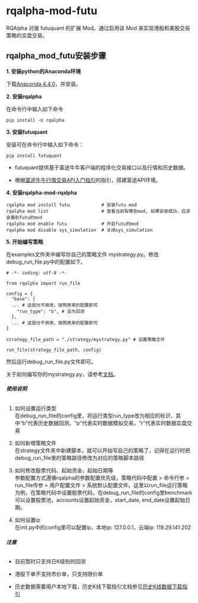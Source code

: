 # rqalpha-mod-futu 
RQAlpha 对接 futuquant 的扩展 Mod。通过启用该 Mod 来实现港股和美股交易策略的实盘交易。

## rqalpha_mod_futu安装步骤

**1. 安装python的Anaconda环境**

下载[Anaconda 4.4.0](https://mirrors.tuna.tsinghua.edu.cn/anaconda/archive/Anaconda3-4.4.0-Windows-x86_64.exe)，并安装。

**2. 安装rqalpha**

在命令行中输入如下命令

```
pip install -U rqalpha
```

**3. 安装futuquant**

安装可在命令行中输入如下命令：

```
pip install futuquant
```
- futuquant提供基于富途牛牛客户端的程序化交易接口以及行情和历史数据。

- 根据[富途牛牛行情交易API入门指引](https://futunnopen.github.io/futuquant/document/Futunn_API_Intro/)的指引，搭建富途API环境。

**4. 安装rqalpha-mod-rqalpha**

```
rqalpha mod install futu            # 安装futu mod
rqalpha mod list                    # 查看当前有哪些mod, 如果安装成功，应该会看到futu的mod
rqalpha mod enable futu             # 开启futu的mod
rqalpha mod disable sys_simulation  # 关闭sys_simulation
```

**5. 开始编写策略**

在examples文件夹中编写你自己的策略文件 mystrategy.py。修改debug_run_file.py中的配置如下。

```
# -*- coding: utf-8 -*-

from rqalpha import run_file

config = {
  "base": {
  ... # 这部分不用改，按照原来的配置即可
    "run_type": "b", # 设为回测
  },
  ... # 这部分不用改，按照原来的配置即可
}

strategy_file_path = "./strategy/mystrategy.py" # 设置策略文件

run_file(strategy_file_path, config)
```

然后运行debug_run_file.py文件即可。

关于如何编写你的mystrategy.py，请参考[文档](http://rqalpha.readthedocs.io/zh_CN/latest/intro/overview.html)。

###### **使用说明**

1. 如何设置运行类型<br/>
  在debug_run_file的config里，将运行类型run_type改为相应的标识，其中“b”代表历史数据回测，“p”代表实时数据模拟交易，“r”代表实时数据实盘交易

2. 如何新增策略文件<br/>
  在strategy文件夹中新建脚本，就可以开始写自己的策略了，记得在运行时把debug_run_file里的策略路径修改为对应的策略脚本路径

3. 如何修改股票代码、起始资金、起始日期等<br/>
  参数配置方式遵循rqalpha的参数配置优先级，策略代码中配置 > 命令行参 = run_file传参 > 用户配置文件 > 系统默认配置文件。这里以run_file运行策略为例，在策略代码中设置股票代码，在debug_run_file的config里benchmark可以设置股票池，accounts设置起始资金，start_date, end_date设置起始日期。

4. 如何设置ip<br/>
  在init.py中的config里可以配置ip，本地ip: 127.0.0.1，云端ip: 119.29.141.202

###### **注意**

+ 目前暂时只支持日K级别的回测

- 港股下单不支持市价单，只支持限价单

- 历史数据需要用户本地下载，历史K线下载指引文档参见[历史K线数据下载指引](https://futunnopen.github.io/futuquant/document/Hist_Kline_Download_Intro/)

